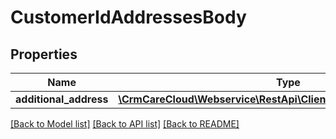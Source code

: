 # CustomerIdAddressesBody

## Properties
Name | Type | Description | Notes
------------ | ------------- | ------------- | -------------
**additional_address** | [**\CrmCareCloud\Webservice\RestApi\Client\Model\AdditionalAddress**](AdditionalAddress.md) |  | 

[[Back to Model list]](../../README.md#documentation-for-models) [[Back to API list]](../../README.md#documentation-for-api-endpoints) [[Back to README]](../../README.md)

